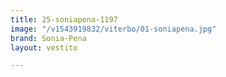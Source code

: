 ```yaml
---
title: 25-soniapena-1197
image: "/v1543919832/viterbo/01-soniapena.jpg"
brand: Sonia-Pena
layout: vestito

---
```

